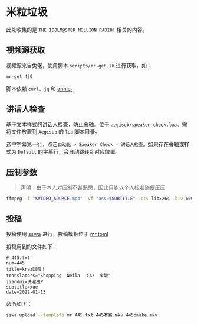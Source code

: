 # 米粒垃圾

此处收集的是 `THE IDOLM@STER MILLION RADIO!` 相关的内容。

## 视频源获取

视频源来自兔佬，使用脚本 `scripts/mr-get.sh` 进行获取，如：

```bash
mr-get 420
```

脚本依赖 `curl`、`jq` 和 [annie](https://github.com/iawia002/annie)。

## 讲话人检查

基于文本样式的讲话人检查，防止叠轴。位于 `aegisub/speaker-check.lua`。需将文件放置到 `Aegisub` 的 `lua` 脚本目录。

选中字幕第一行，点击`自动化 > Speaker Check - 讲话人检查`。如果存在叠轴或样式为 `Default` 的字幕行，会自动跳转到对应位置。

## 压制参数

> 声明：由于本人对压制不甚熟悉，因此只能以个人标准随便压压

```bash
ffmpeg -i "$VIDEO_SOURCE.mp4" -vf "ass=$SUBTITLE" -c:v libx264 -b:v 6000k -profile:v main -c:a aac -b:a 320k "$OUTPUT.mkv"
```

## 投稿

投稿使用 [sswa](https://github.com/Yesterday17/sswa) 进行，投稿模板位于 [mr.toml](templates/mr.toml)

投稿用到的文件如下：

```text
# 445.txt
num=445
title=kraz回归！
translators="Shopping  Neila  てい  炭酸"
jiaodui=洗濯機P
subtitle=xue
date=2022-01-13
```

命令如下：

```bash
sswa upload --template mr 445.txt 445本篇.mkv 445omake.mkv
```

